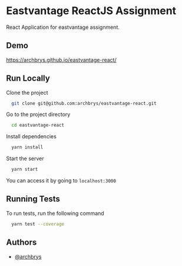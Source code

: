 # Eastvantage ReactJS Assignment

React Application for eastvantage assignment.

## Demo

https://archbrys.github.io/eastvantage-react/

## Run Locally

Clone the project

```bash
  git clone git@github.com:archbrys/eastvantage-react.git
```

Go to the project directory

```bash
  cd eastvantage-react
```

Install dependencies

```bash
  yarn install
```

Start the server

```bash
  yarn start
```

You can access it by going to `localhost:3000`

## Running Tests

To run tests, run the following command

```bash
  yarn test --coverage
```

## Authors

- [@archbrys](https://github.com/archbrys)
